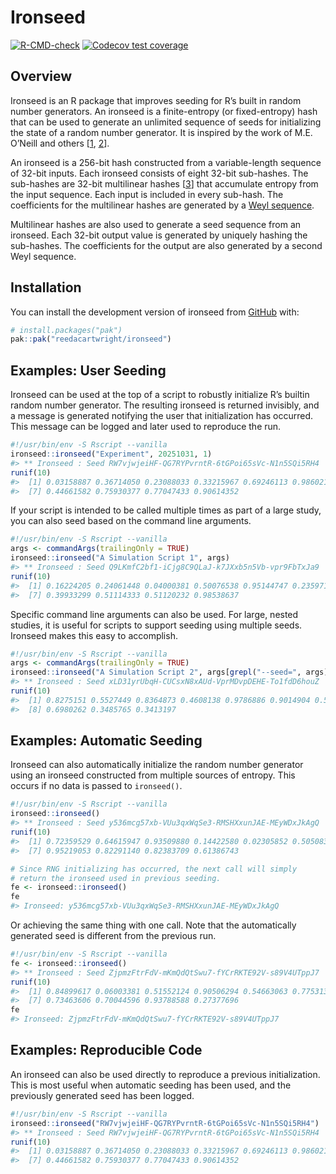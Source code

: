 
<!-- README.md is generated from README.Rmd. Please edit that file -->

# Ironseed

<!-- badges: start -->

[![R-CMD-check](https://github.com/reedacartwright/ironseed/actions/workflows/R-CMD-check.yaml/badge.svg)](https://github.com/reedacartwright/ironseed/actions/workflows/R-CMD-check.yaml)
[![Codecov test
coverage](https://codecov.io/gh/reedacartwright/ironseed/graph/badge.svg)](https://app.codecov.io/gh/reedacartwright/ironseed)
<!-- badges: end -->

## Overview

Ironseed is an R package that improves seeding for R’s built in random
number generators. An ironseed is a finite-entropy (or fixed-entropy)
hash that can be used to generate an unlimited sequence of seeds for
initializing the state of a random number generator. It is inspired by
the work of M.E. O’Neill and others
\[[1](https://www.pcg-random.org/posts/simple-portable-cpp-seed-entropy.html),
[2](https://gist.github.com/imneme/540829265469e673d045)\].

An ironseed is a 256-bit hash constructed from a variable-length
sequence of 32-bit inputs. Each ironseed consists of eight 32-bit
sub-hashes. The sub-hashes are 32-bit multilinear hashes
\[[3](https://arxiv.org/pdf/1202.4961.pdf)\] that accumulate entropy
from the input sequence. Each input is included in every sub-hash. The
coefficients for the multilinear hashes are generated by a [Weyl
sequence](https://en.wikipedia.org/wiki/Weyl_sequence).

Multilinear hashes are also used to generate a seed sequence from an
ironseed. Each 32-bit output value is generated by uniquely hashing the
sub-hashes. The coefficients for the output are also generated by a
second Weyl sequence.

## Installation

You can install the development version of ironseed from
[GitHub](https://github.com/) with:

``` r
# install.packages("pak")
pak::pak("reedacartwright/ironseed")
```

## Examples: User Seeding

Ironseed can be used at the top of a script to robustly initialize R’s
builtin random number generator. The resulting ironseed is returned
invisibly, and a message is generated notifying the user that
initialization has occurred. This message can be logged and later used
to reproduce the run.

``` r
#!/usr/bin/env -S Rscript --vanilla
ironseed::ironseed("Experiment", 20251031, 1)
#> ** Ironseed : Seed RW7vjwjeiHF-QG7RYPvrntR-6tGPoi65sVc-N1n5SQi5RH4
runif(10)
#>  [1] 0.03158887 0.36714050 0.23088033 0.33215967 0.69246113 0.98602135
#>  [7] 0.44661582 0.75930377 0.77047433 0.90614352
```

If your script is intended to be called multiple times as part of a
large study, you can also seed based on the command line arguments.

``` r
#!/usr/bin/env -S Rscript --vanilla
args <- commandArgs(trailingOnly = TRUE)
ironseed::ironseed("A Simulation Script 1", args)
#> ** Ironseed : Seed Q9LKmfC2bf1-iCjg8C9QLaJ-k7JXxb5n5Vb-vpr9FbTxJa9
runif(10)
#>  [1] 0.16224205 0.24061448 0.04000381 0.50076538 0.95144747 0.23597125
#>  [7] 0.39933299 0.51114333 0.51120232 0.98538637
```

Specific command line arguments can also be used. For large, nested
studies, it is useful for scripts to support seeding using multiple
seeds. Ironseed makes this easy to accomplish.

``` r
#!/usr/bin/env -S Rscript --vanilla
args <- commandArgs(trailingOnly = TRUE)
ironseed::ironseed("A Simulation Script 2", args[grepl("--seed=", args)])
#> ** Ironseed : Seed xLD31yrUbqH-CUCsxN8xAUd-VprMDvpDEHE-To1fdD6houZ
runif(10)
#>  [1] 0.8275151 0.5527449 0.8364873 0.4608138 0.9786886 0.9014904 0.5726790
#>  [8] 0.6980262 0.3485765 0.3413197
```

## Examples: Automatic Seeding

Ironseed can also automatically initialize the random number generator
using an ironseed constructed from multiple sources of entropy. This
occurs if no data is passed to `ironseed()`.

``` r
#!/usr/bin/env -S Rscript --vanilla
ironseed::ironseed()
#> ** Ironseed : Seed y536mcg57xb-VUu3qxWqSe3-RMSHXxunJAE-MEyWDxJkAgQ
runif(10)
#>  [1] 0.72359529 0.64615947 0.93509880 0.14422580 0.02305852 0.50508359
#>  [7] 0.95219053 0.82291140 0.82383709 0.61386743

# Since RNG initializing has occurred, the next call will simply
# return the ironseed used in previous seeding.
fe <- ironseed::ironseed()
fe
#> Ironseed: y536mcg57xb-VUu3qxWqSe3-RMSHXxunJAE-MEyWDxJkAgQ
```

Or achieving the same thing with one call. Note that the automatically
generated seed is different from the previous run.

``` r
#!/usr/bin/env -S Rscript --vanilla
fe <- ironseed::ironseed()
#> ** Ironseed : Seed ZjpmzFtrFdV-mKmQdQtSwu7-fYCrRKTE92V-s89V4UTppJ7
runif(10)
#>  [1] 0.84899617 0.06003381 0.51552124 0.90506294 0.54663063 0.77531334
#>  [7] 0.73463606 0.70044596 0.93788588 0.27377696
fe
#> Ironseed: ZjpmzFtrFdV-mKmQdQtSwu7-fYCrRKTE92V-s89V4UTppJ7
```

## Examples: Reproducible Code

An ironseed can also be used directly to reproduce a previous
initialization. This is most useful when automatic seeding has been
used, and the previously generated seed has been logged.

``` r
#!/usr/bin/env -S Rscript --vanilla
ironseed::ironseed("RW7vjwjeiHF-QG7RYPvrntR-6tGPoi65sVc-N1n5SQi5RH4")
#> ** Ironseed : Seed RW7vjwjeiHF-QG7RYPvrntR-6tGPoi65sVc-N1n5SQi5RH4
runif(10)
#>  [1] 0.03158887 0.36714050 0.23088033 0.33215967 0.69246113 0.98602135
#>  [7] 0.44661582 0.75930377 0.77047433 0.90614352
```
